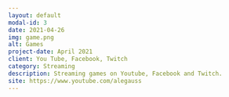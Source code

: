 ```yaml
---
layout: default
modal-id: 3
date: 2021-04-26
img: game.png
alt: Games
project-date: April 2021
client: You Tube, Facebook, Twitch
category: Streaming
description: Streaming games on Youtube, Facebook and Twitch.
site: https://www.youtube.com/alegauss
---
```


